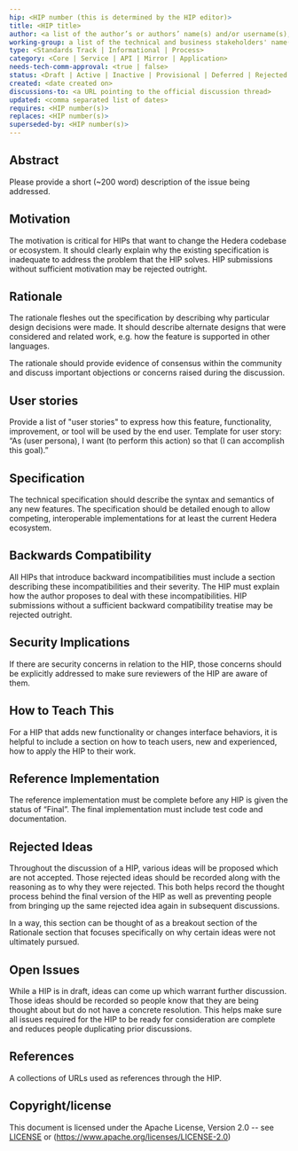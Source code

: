 ```yaml
---
hip: <HIP number (this is determined by the HIP editor)>
title: <HIP title>
author: <a list of the author’s or authors’ name(s) and/or username(s), or name(s) and email(s).>
working-group: a list of the technical and business stakeholders' name(s) and/or username(s), or name(s) and email(s).
type: <Standards Track | Informational | Process>
category: <Core | Service | API | Mirror | Application>
needs-tech-comm-approval: <true | false>
status: <Draft | Active | Inactive | Provisional | Deferred | Rejected | Withdrawn | Final | Replaced >
created: <date created on>
discussions-to: <a URL pointing to the official discussion thread>
updated: <comma separated list of dates>
requires: <HIP number(s)>
replaces: <HIP number(s)>
superseded-by: <HIP number(s)>
---
```


## Abstract

Please provide a short (~200 word) description of the issue being addressed.

## Motivation

The motivation is critical for HIPs that want to change the Hedera codebase or ecosystem. It should clearly explain why the existing specification is inadequate to address the problem that the HIP solves. HIP submissions without sufficient motivation may be rejected outright.

## Rationale

The rationale fleshes out the specification by describing why particular design decisions were made. It should describe alternate designs that were considered and related work, e.g. how the feature is supported in other languages.

The rationale should provide evidence of consensus within the community and discuss important objections or concerns raised during the discussion.

## User stories

Provide a list of "user stories" to express how this feature, functionality, improvement, or tool will be used by the end user. Template for user story: “As (user persona), I want (to perform this action) so that (I can accomplish this goal).”
  
## Specification

The technical specification should describe the syntax and semantics of any new features. The specification should be detailed enough to allow competing, interoperable implementations for at least the current Hedera ecosystem.

## Backwards Compatibility

All HIPs that introduce backward incompatibilities must include a section describing these incompatibilities and their severity. The HIP must explain how the author proposes to deal with these incompatibilities. HIP submissions without a sufficient backward compatibility treatise may be rejected outright.

## Security Implications

If there are security concerns in relation to the HIP, those concerns should be explicitly addressed to make sure reviewers of the HIP are aware of them.

## How to Teach This

For a HIP that adds new functionality or changes interface behaviors, it is helpful to include a section on how to teach users, new and experienced, how to apply the HIP to their work.

## Reference Implementation

The reference implementation must be complete before any HIP is given the status of “Final”. The final implementation must include test code and documentation.

## Rejected Ideas

Throughout the discussion of a HIP, various ideas will be proposed which are not accepted. Those rejected ideas should be recorded along with the reasoning as to why they were rejected. This both helps record the thought process behind the final version of the HIP as well as preventing people from bringing up the same rejected idea again in subsequent discussions.

In a way, this section can be thought of as a breakout section of the Rationale section that focuses specifically on why certain ideas were not ultimately pursued.

## Open Issues

While a HIP is in draft, ideas can come up which warrant further discussion. Those ideas should be recorded so people know that they are being thought about but do not have a concrete resolution. This helps make sure all issues required for the HIP to be ready for consideration are complete and reduces people duplicating prior discussions.

## References

A collections of URLs used as references through the HIP.

## Copyright/license

This document is licensed under the Apache License, Version 2.0 -- see [LICENSE](../LICENSE) or (https://www.apache.org/licenses/LICENSE-2.0)
